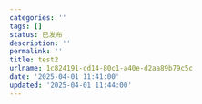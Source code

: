 ```yaml
---
categories: ''
tags: []
status: 已发布
description: ''
permalink: ''
title: test2
urlname: 1c824191-cd14-80c1-a40e-d2aa89b79c5c
date: '2025-04-01 11:41:00'
updated: '2025-04-01 11:44:00'
---
```


